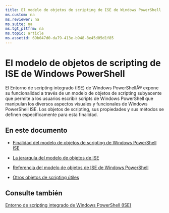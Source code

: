 ```yaml
---
title: El modelo de objetos de scripting de ISE de Windows PowerShell
ms.custom: na
ms.reviewer: na
ms.suite: na
ms.tgt_pltfrm: na
ms.topic: article
ms.assetid: 69b047d0-da79-413e-b948-8e45d05d1f85
---
```

# El modelo de objetos de scripting de ISE de Windows PowerShell
  El Entorno de scripting integrado (ISE) de Windows PowerShellÂ® expone su funcionalidad a través de un modelo de objetos de scripting subyacente que permite a los usuarios escribir scripts de Windows PowerShell que manipulan los diversos aspectos visuales y funcionales de Windows PowerShell ISE. Los objetos de scripting, sus propiedades y sus métodos se definen específicamente para esta finalidad.

## En este documento

-   [Finalidad del modelo de objetos de scripting de Windows PowerShell ISE](Purpose-of-the-Windows-PowerShell-ISE-Scripting-Object-Model.md)

-   [La jerarquía del modelo de objetos de ISE](The-ISE-Object-Model-Hierarchy.md)

-   [Referencia del modelo de objetos de ISE de Windows PowerShell](Windows-PowerShell-ISE-Object-Model-Reference.md)

-   [Otros objetos de scripting útiles](../../getting-started/cookbooks/Other-Useful-Scripting-Objects.md)

## Consulte también
 [Entorno de scripting integrado de Windows PowerShell &#40;ISE&#41;](../../getting-started/fundamental/Windows-PowerShell-Integrated-Scripting-Environment--ISE-.md)

  


<!--HONumber=May16_HO2-->


